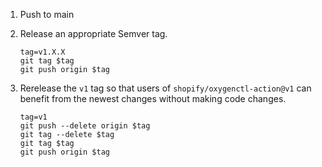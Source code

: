1.  Push to main

2.  Release an appropriate Semver tag.

    ```
    tag=v1.X.X
    git tag $tag
    git push origin $tag
    ```

3.  Rerelease the `v1` tag so that users of `shopify/oxygenctl-action@v1` can benefit from the newest changes without making code changes.

    ```
    tag=v1
    git push --delete origin $tag
    git tag --delete $tag
    git tag $tag
    git push origin $tag
    ```
